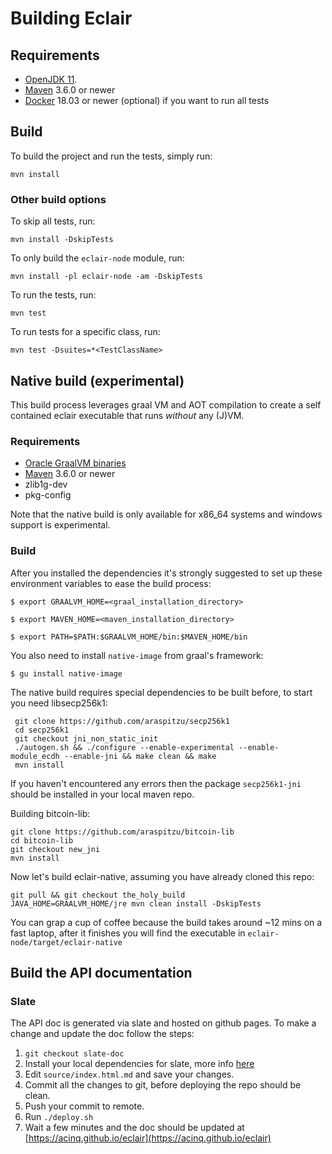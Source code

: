 # Building Eclair

## Requirements

- [OpenJDK 11](https://adoptopenjdk.net/?variant=openjdk11&jvmVariant=hotspot).
- [Maven](https://maven.apache.org/download.cgi) 3.6.0 or newer
- [Docker](https://www.docker.com/) 18.03 or newer (optional) if you want to run all tests

## Build

To build the project and run the tests, simply run:

```shell
mvn install
```

### Other build options

To skip all tests, run:

```shell
mvn install -DskipTests
```

To only build the `eclair-node` module, run:

```shell
mvn install -pl eclair-node -am -DskipTests
```

To run the tests, run:

```shell
mvn test
```

To run tests for a specific class, run:

```shell
mvn test -Dsuites=*<TestClassName>
```

## Native build (experimental)

This build process leverages graal VM and AOT compilation to create a self contained eclair executable that 
runs *without* any (J)VM.

### Requirements

- [Oracle GraalVM binaries](https://github.com/oracle/graal/releases)
- [Maven](https://maven.apache.org/download.cgi) 3.6.0 or newer
- zlib1g-dev 
- pkg-config

Note that the native build is only available for x86_64 systems and windows support is experimental. 

### Build

After you installed the dependencies it's strongly suggested to set up these environment variables to ease 
the build process:
```shell
$ export GRAALVM_HOME=<graal_installation_directory>
```
```shell
$ export MAVEN_HOME=<maven_installation_directory>
```
```shell
$ export PATH=$PATH:$GRAALVM_HOME/bin:$MAVEN_HOME/bin
```
You also need to install `native-image` from graal's framework:
```shell
$ gu install native-image
```


The native build requires special dependencies to be built before, to start you need libsecp256k1:
```shell
 git clone https://github.com/araspitzu/secp256k1
 cd secp256k1
 git checkout jni_non_static_init
 ./autogen.sh && ./configure --enable-experimental --enable-module_ecdh --enable-jni && make clean && make
 mvn install
```

If you haven't encountered any errors then the package `secp256k1-jni` should be installed in your local maven repo.

Building bitcoin-lib:
```shell
git clone https://github.com/araspitzu/bitcoin-lib
cd bitcoin-lib
git checkout new_jni
mvn install
```

Now let's build eclair-native, assuming you have already cloned this repo:
```shell
git pull && git checkout the_holy_build
JAVA_HOME=GRAALVM_HOME/jre mvn clean install -DskipTests 
```
You can grap a cup of coffee because the build takes around ~12 mins on a fast laptop,
after it finishes you will find the executable in `eclair-node/target/eclair-native`

## Build the API documentation

### Slate

The API doc is generated via slate and hosted on github pages. To make a change and update the doc follow the steps:

1. `git checkout slate-doc`
2. Install your local dependencies for slate, more info [here](https://github.com/lord/slate#getting-started-with-slate)
3. Edit `source/index.html.md` and save your changes.
4. Commit all the changes to git, before deploying the repo should be clean.
5. Push your commit to remote.
6. Run `./deploy.sh`
7. Wait a few minutes and the doc should be updated at [https://acinq.github.io/eclair](https://acinq.github.io/eclair)
